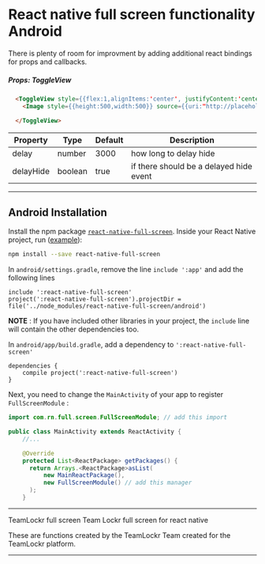 # React native full screen functionality Android

There is plenty of room for improvment by adding additional react bindings for props and callbacks.


##### Props: ToggleView

```html
  <ToggleView style={{flex:1,alignItems:'center', justifyContent:'center'}}>
    <Image style={{height:500,width:500}} source={{uri:"http://placehold.it/500"}}></Image>

  </ToggleView>
```

| Property | Type | Default | Description |
|---------------|----------|--------------|----------------------------------------------------------------|
| delay | number | 3000 | how long to delay hide |
| delayHide | boolean | true | if there should be a delayed hide event |


------------

## Android Installation

Install the npm package [`react-native-full-screen`](https://www.npmjs.com/package/react-native-full-screen). Inside your React Native project, run ([example](https://github.com/Anthonyzou/react-native-full-screen/tree/master/example)):
```bash
npm install --save react-native-full-screen
```

In `android/settings.gradle`, remove the line `include ':app'` and add the following lines
```
include ':react-native-full-screen'
project(':react-native-full-screen').projectDir = file('../node_modules/react-native-full-screen/android')
```
**NOTE** : If you have included other libraries in your project, the `include` line will contain the other dependencies too.

In `android/app/build.gradle`, add a dependency to `':react-native-full-screen'`

```
dependencies {
    compile project(':react-native-full-screen')
}
```

Next, you need to change the `MainActivity` of your app to register `FullScreenModule` :
```java
import com.rn.full.screen.FullScreenModule; // add this import

public class MainActivity extends ReactActivity {
    //...

    @Override
    protected List<ReactPackage> getPackages() {
      return Arrays.<ReactPackage>asList(
          new MainReactPackage(),
          new FullScreenModule() // add this manager
      );
    }
```

---

TeamLockr full screen
Team Lockr full screen for react native

These are functions created by the TeamLockr Team created for the TeamLockr platform.

---
